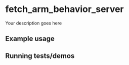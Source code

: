 # fetch_arm_behavior_server

Your description goes here

## Example usage

## Running tests/demos
    